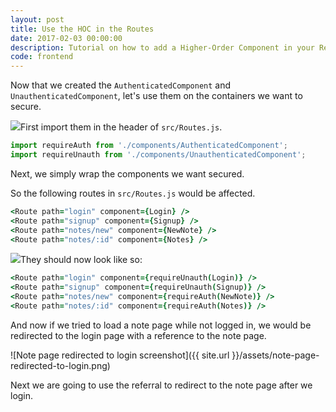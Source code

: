 ```yaml
---
layout: post
title: Use the HOC in the Routes
date: 2017-02-03 00:00:00
description: Tutorial on how to add a Higher-Order Component in your React Router routes for your React.js app.
code: frontend
---
```


Now that we created the `AuthenticatedComponent` and `UnauthenticatedComponent`, let's use them on the containers we want to secure.

<img class="code-marker" src="{{ site.url }}/assets/s.png" />First import them in the header of `src/Routes.js`.

``` javascript
import requireAuth from './components/AuthenticatedComponent';
import requireUnauth from './components/UnauthenticatedComponent';
```

Next, we simply wrap the components we want secured.

So the following routes in `src/Routes.js` would be affected.

``` coffee
<Route path="login" component={Login} />
<Route path="signup" component={Signup} />
<Route path="notes/new" component={NewNote} />
<Route path="notes/:id" component={Notes} />
```

<img class="code-marker" src="{{ site.url }}/assets/s.png" />They should now look like so:

``` coffee
<Route path="login" component={requireUnauth(Login)} />
<Route path="signup" component={requireUnauth(Signup)} />
<Route path="notes/new" component={requireAuth(NewNote)} />
<Route path="notes/:id" component={requireAuth(Notes)} />
```

And now if we tried to load a note page while not logged in, we would be redirected to the login page with a reference to the note page.

![Note page redirected to login screenshot]({{ site.url }}/assets/note-page-redirected-to-login.png)

Next we are going to use the referral to redirect to the note page after we login.
